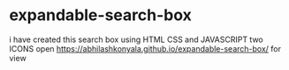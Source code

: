 # expandable-search-box
i have created this search box using HTML CSS and JAVASCRIPT
two ICONS 
open https://abhilashkonyala.github.io/expandable-search-box/  for view
